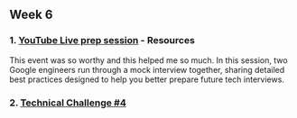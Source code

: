 ## Week 6

### 1. [YouTube Live prep session](https://www.youtube.com/watch?v=bOqSduzn-LM&t=1s) - Resources

This event was so worthy and this helped me so much. In this session, two Google engineers run through a mock interview together, sharing detailed best practices designed to help you better prepare future tech interviews. 


### 2. [Technical Challenge #4](https://github.com/archanaserver/Google-Get-Ahead-APAC/tree/master/Week%206/Technical-Challenge%20%234)
